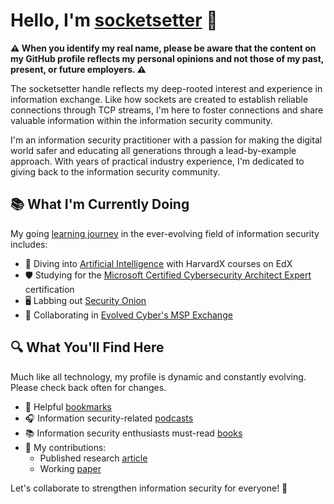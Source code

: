 # Hello, I'm [socketsetter](https://github.com/socketsetter/public) 👋

**⚠️ When you identify my real name, please be aware that the content on my GitHub profile reflects my personal opinions and not those of my past, present, or future employers. ⚠️**

The socketsetter handle reflects my deep-rooted interest and experience in information exchange. Like how sockets are created to establish reliable connections through TCP streams, I'm here to foster connections and share valuable information within the information security community.

I'm an information security practitioner with a passion for making the digital world safer and educating all generations through a lead-by-example approach. With years of practical industry experience, I'm dedicated to giving back to the information security community.

## 📚 What I'm Currently Doing
My going [learning journey](https://github.com/socketsetter/public/blob/main/learningJourney.md) in the ever-evolving field of information security includes:
- 🧠 Diving into [Artificial Intelligence](https://learning.edx.org/course/course-v1:HarvardX+CS50+X/home) with HarvardX courses on EdX
- 🛡️ Studying for the [Microsoft Certified Cybersecurity Architect Expert](https://learn.microsoft.com/en-us/credentials/certifications/cybersecurity-architect-expert/) certification
- 🖥️ Labbing out [Security Onion](https://securityonionsolutions.com/)
- 🤝 Collaborating in [Evolved Cyber's MSP Exchange](https://www.whitehouse.gov/oncd/briefing-room/2024/01/12/readout-national-cyber-director-harry-coker-jr-visits-baltimore-county-to-spotlight-best-practices-to-build-and-grow-the-nations-cyber-workforce/)

## 🔍 What You'll Find Here
Much like all technology, my profile is dynamic and constantly evolving.  Please check back often for changes.
- 📌 Helpful [bookmarks](https://github.com/socketsetter/public/blob/main/bookmarks.md) 
- 🎧 Information security-related [podcasts](https://github.com/socketsetter/public/blob/main/podcasts.md)
- 📚 Information security enthusiasts must-read [books](https://github.com/socketsetter/public/blob/main/books.md)
- 📜 My contributions: 
	- Published research [article](https://github.com/socketsetter/openstack)
	- Working [paper](https://cloudsecurityalliance.org/artifacts/software-defined-perimeter-and-zero-trust/)

Let's collaborate to strengthen information security for everyone! 🔗
